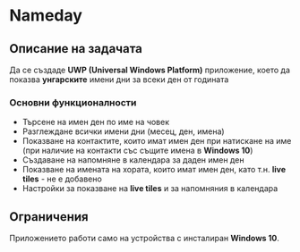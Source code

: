 # Nameday

## Описание на задачата
Да се създаде **UWP (Universal Windows Platform)** приложение, което да показва **унгарските** имени дни за всеки ден от годината 

###  Основни функционалности

* Търсене на имен ден по име на човек
* Разглеждане всички имени дни (месец, ден, имена)
* Показване на контактите, които имат имен ден при натискане на име (при наличие на контакти със същите имена в **Windows 10**) 
* Създаване на напомняне в календара за даден имен ден
* Показване на имената на хората, които имат имен ден, като т.н. **live tiles** - не е добавено
* Настройки за показване на **live tiles** и за напомняния в календара


## Ограничения
Приложението работи само на устройства с инсталиран **Windows 10**.
